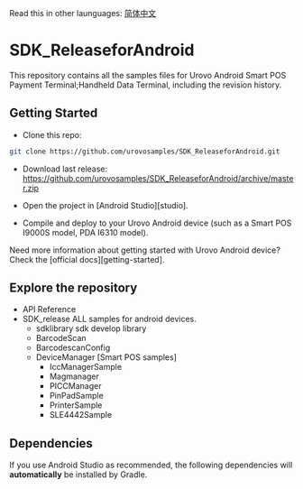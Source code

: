 Read this in other launguages: [简体中文](https://github.com/urovosamples/SDK_ReleaseforAndroid/blob/master/README.zh-cn.md)

# SDK_ReleaseforAndroid
This repository contains all the samples files for Urovo Android Smart POS Payment Terminal;Handheld Data Terminal, including the revision history.

## Getting Started

- Clone this repo:

```sh
git clone https://github.com/urovosamples/SDK_ReleaseforAndroid.git
```
- Download last release:
https://github.com/urovosamples/SDK_ReleaseforAndroid/archive/master.zip

- Open the project in [Android Studio][studio].
- Compile and deploy to your Urovo Android device (such as a Smart POS I9000S model, PDA I6310 model).

Need more information about getting started with Urovo Android device? Check the [official docs][getting-started].

## Explore the repository
- API Reference 
- SDK_release ALL samples for android devices.
  - sdklibrary sdk develop library
  - BarcodeScan 
  - BarcodescanConfig
  - DeviceManager
  [Smart POS samples]
	- IccManagerSample
	- Magmanager
	- PICCManager
	- PinPadSample
	- PrinterSample
	- SLE4442Sample



## Dependencies

If you use Android Studio as recommended, the following dependencies will **automatically** be installed by Gradle.
